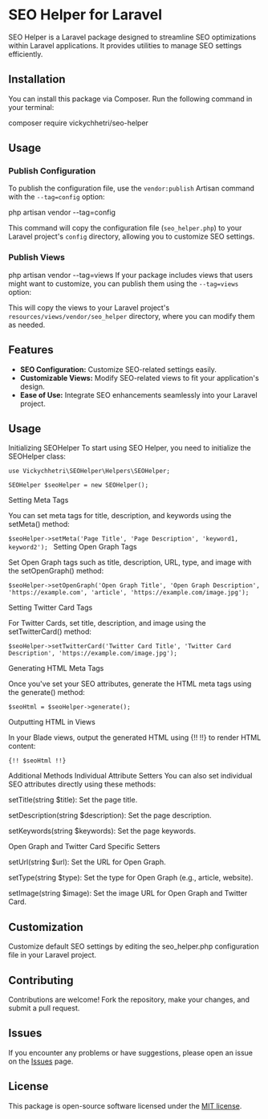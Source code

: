 # SEO Helper for Laravel

SEO Helper is a Laravel package designed to streamline SEO optimizations within Laravel applications. It provides utilities to manage SEO settings efficiently.

## Installation

You can install this package via Composer. Run the following command in your terminal:

composer require vickychhetri/seo-helper

## Usage

### Publish Configuration

To publish the configuration file, use the `vendor:publish` Artisan command with the `--tag=config` option:

php artisan vendor --tag=config

This command will copy the configuration file (`seo_helper.php`) to your Laravel project's `config` directory, allowing you to customize SEO settings.

### Publish Views
php artisan vendor --tag=views
If your package includes views that users might want to customize, you can publish them using the `--tag=views` option:


This will copy the views to your Laravel project's `resources/views/vendor/seo_helper` directory, where you can modify them as needed.

## Features

- **SEO Configuration:** Customize SEO-related settings easily.
- **Customizable Views:** Modify SEO-related views to fit your application's design.
- **Ease of Use:** Integrate SEO enhancements seamlessly into your Laravel project.

## Usage

Initializing SEOHelper
To start using SEO Helper, you need to initialize the SEOHelper class:

`use Vickychhetri\SEOHelper\Helpers\SEOHelper;`

`SEOHelper $seoHelper = new SEOHelper();`

Setting Meta Tags

You can set meta tags for title, description, and keywords using the setMeta() method:

`$seoHelper->setMeta('Page Title', 'Page Description', 'keyword1, keyword2');
`
Setting Open Graph Tags

Set Open Graph tags such as title, description, URL, type, and image with the setOpenGraph() method:

`$seoHelper->setOpenGraph('Open Graph Title', 'Open Graph Description', 'https://example.com', 'article', 'https://example.com/image.jpg');
`

Setting Twitter Card Tags

For Twitter Cards, set title, description, and image using the setTwitterCard() method:

`$seoHelper->setTwitterCard('Twitter Card Title', 'Twitter Card Description', 'https://example.com/image.jpg');
`

Generating HTML Meta Tags

Once you've set your SEO attributes, generate the HTML meta tags using the generate() method:

`$seoHtml = $seoHelper->generate();
`

Outputting HTML in Views

In your Blade views, output the generated HTML using {!! !!} to render HTML content:

`{!! $seoHtml !!}
`

Additional Methods
Individual Attribute Setters
You can also set individual SEO attributes directly using these methods:

setTitle(string $title): Set the page title.

setDescription(string $description): Set the page description.

setKeywords(string $keywords): Set the page keywords.

Open Graph and Twitter Card Specific Setters

setUrl(string $url): Set the URL for Open Graph.

setType(string $type): Set the type for Open Graph (e.g., article, website).

setImage(string $image): Set the image URL for Open Graph and Twitter Card.


## Customization

Customize default SEO settings by editing the seo_helper.php configuration file in your Laravel project.


## Contributing

Contributions are welcome! Fork the repository, make your changes, and submit a pull request.


## Issues

If you encounter any problems or have suggestions, please open an issue on the [Issues](https://github.com/vickychhetri/seo-helper/issues) page.

## License

This package is open-source software licensed under the [MIT license](LICENSE).



